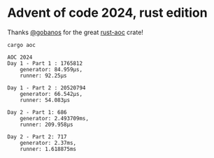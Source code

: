 # Advent of code 2024, rust edition
Thanks [@gobanos](https://github.com/gobanos) for the great [rust-aoc](https://github.com/gobanos/cargo-aoc) crate!

```
cargo aoc

AOC 2024
Day 1 - Part 1 : 1765812
	generator: 84.959µs,
	runner: 92.25µs

Day 1 - Part 2 : 20520794
	generator: 66.542µs,
	runner: 54.083µs

Day 2 - Part 1: 686
	generator: 2.493709ms,
	runner: 209.958µs

Day 2 - Part 2: 717
	generator: 2.37ms,
	runner: 1.618875ms
```
